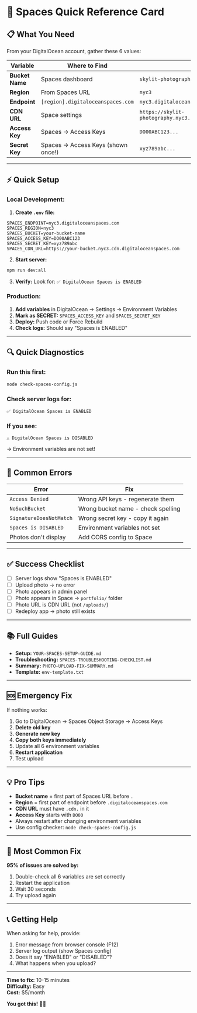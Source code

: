 # 🚀 Spaces Quick Reference Card

## 📋 What You Need

From your DigitalOcean account, gather these 6 values:

| Variable | Where to Find | Example |
|----------|---------------|---------|
| **Bucket Name** | Spaces dashboard | `skylit-photography` |
| **Region** | From Spaces URL | `nyc3` |
| **Endpoint** | `[region].digitaloceanspaces.com` | `nyc3.digitaloceanspaces.com` |
| **CDN URL** | Space settings | `https://skylit-photography.nyc3.cdn.digitaloceanspaces.com` |
| **Access Key** | Spaces → Access Keys | `DO00ABC123...` |
| **Secret Key** | Spaces → Access Keys (shown once!) | `xyz789abc...` |

---

## ⚡ Quick Setup

### Local Development:

1. **Create `.env` file:**
```env
SPACES_ENDPOINT=nyc3.digitaloceanspaces.com
SPACES_REGION=nyc3
SPACES_BUCKET=your-bucket-name
SPACES_ACCESS_KEY=DO00ABC123
SPACES_SECRET_KEY=xyz789abc
SPACES_CDN_URL=https://your-bucket.nyc3.cdn.digitaloceanspaces.com
```

2. **Start server:**
```bash
npm run dev:all
```

3. **Verify:**
Look for: `✅ DigitalOcean Spaces is ENABLED`

### Production:

1. **Add variables** in DigitalOcean → Settings → Environment Variables
2. **Mark as SECRET:** `SPACES_ACCESS_KEY` and `SPACES_SECRET_KEY`
3. **Deploy:** Push code or Force Rebuild
4. **Check logs:** Should say "Spaces is ENABLED"

---

## 🔍 Quick Diagnostics

### Run this first:
```bash
node check-spaces-config.js
```

### Check server logs for:
```
✅ DigitalOcean Spaces is ENABLED
```

### If you see:
```
⚠️ DigitalOcean Spaces is DISABLED
```
→ Environment variables are not set!

---

## 🐛 Common Errors

| Error | Fix |
|-------|-----|
| `Access Denied` | Wrong API keys - regenerate them |
| `NoSuchBucket` | Wrong bucket name - check spelling |
| `SignatureDoesNotMatch` | Wrong secret key - copy it again |
| `Spaces is DISABLED` | Environment variables not set |
| Photos don't display | Add CORS config to Space |

---

## ✅ Success Checklist

- [ ] Server logs show "Spaces is ENABLED"
- [ ] Upload photo → no error
- [ ] Photo appears in admin panel
- [ ] Photo appears in Space → `portfolio/` folder
- [ ] Photo URL is CDN URL (not `/uploads/`)
- [ ] Redeploy app → photo still exists

---

## 📚 Full Guides

- **Setup:** `YOUR-SPACES-SETUP-GUIDE.md`
- **Troubleshooting:** `SPACES-TROUBLESHOOTING-CHECKLIST.md`
- **Summary:** `PHOTO-UPLOAD-FIX-SUMMARY.md`
- **Template:** `env-template.txt`

---

## 🆘 Emergency Fix

If nothing works:

1. Go to DigitalOcean → Spaces Object Storage → Access Keys
2. **Delete old key**
3. **Generate new key**
4. **Copy both keys immediately**
5. Update all 6 environment variables
6. **Restart application**
7. Test upload

---

## 💡 Pro Tips

- **Bucket name** = first part of Spaces URL before `.`
- **Region** = first part of endpoint before `.digitaloceanspaces.com`
- **CDN URL** must have `.cdn.` in it
- **Access Key** starts with `DO00`
- Always restart after changing environment variables
- Use config checker: `node check-spaces-config.js`

---

## 🎯 Most Common Fix

**95% of issues are solved by:**

1. Double-check all 6 variables are set correctly
2. Restart the application
3. Wait 30 seconds
4. Try upload again

---

## 📞 Getting Help

When asking for help, provide:
1. Error message from browser console (F12)
2. Server log output (show Spaces config)
3. Does it say "ENABLED" or "DISABLED"?
4. What happens when you upload?

---

**Time to fix:** 10-15 minutes  
**Difficulty:** Easy  
**Cost:** $5/month

**You got this!** 🚀📸

